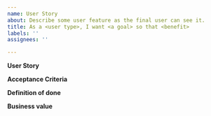 ```yaml
---
name: User Story
about: Describe some user feature as the final user can see it.
title: As a <user type>, I want <a goal> so that <benefit>
labels: ''
assignees: ''

---
```


**User Story**


**Acceptance Criteria**


**Definition of done**

**Business value**
